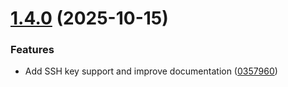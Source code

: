 # [1.4.0](https://github.com/arpanrec/bitwarden-exporter/compare/1.3.5...1.4.0) (2025-10-15)


### Features

* Add SSH key support and improve documentation ([0357960](https://github.com/arpanrec/bitwarden-exporter/commit/0357960f3dfb43ab91ac6687f271627c1053a596))
